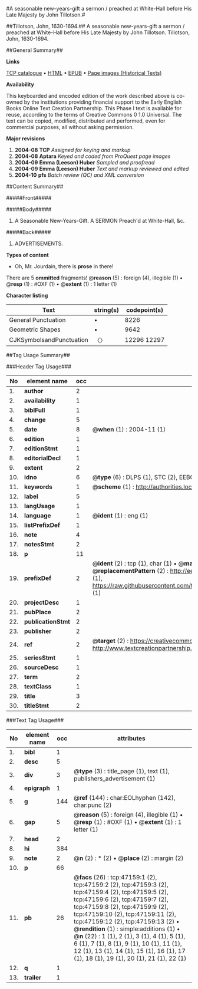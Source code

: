#A seasonable new-years-gift a sermon / preached at White-Hall before His Late Majesty by John Tillotson.#

##Tillotson, John, 1630-1694.##
A seasonable new-years-gift a sermon / preached at White-Hall before His Late Majesty by John Tillotson.
Tillotson, John, 1630-1694.

##General Summary##

**Links**

[TCP catalogue](http://www.ota.ox.ac.uk/tcp/)  • 
[HTML](http://tei.it.ox.ac.uk/tcp/Texts-HTML/free/A62/A62584.html)  • 
[EPUB](http://tei.it.ox.ac.uk/tcp/Texts-EPUB/free/A62/A62584.epub) • 
[Page images (Historical Texts)](https://data.historicaltexts.jisc.ac.uk/view?pubId=eebo-11254672e&pageId=eebo-11254672e-47159-1)

**Availability**

This keyboarded and encoded edition of the
	       work described above is co-owned by the institutions
	       providing financial support to the Early English Books
	       Online Text Creation Partnership. This Phase I text is
	       available for reuse, according to the terms of Creative
	       Commons 0 1.0 Universal. The text can be copied,
	       modified, distributed and performed, even for
	       commercial purposes, all without asking permission.

**Major revisions**

1. __2004-08__ __TCP__ *Assigned for keying and markup*
1. __2004-08__ __Aptara__ *Keyed and coded from ProQuest page images*
1. __2004-09__ __Emma (Leeson) Huber__ *Sampled and proofread*
1. __2004-09__ __Emma (Leeson) Huber__ *Text and markup reviewed and edited*
1. __2004-10__ __pfs__ *Batch review (QC) and XML conversion*

##Content Summary##

#####Front#####

#####Body#####

1. A
Seasonable New-Years-Gift.
A
SERMON
Preach'd at White-Hall, &c.

#####Back#####

1. ADVERTISEMENTS.

**Types of content**

  * Oh, Mr. Jourdain, there is **prose** in there!

There are 5 **ommitted** fragments! 
 @__reason__ (5) : foreign (4), illegible (1)  •  @__resp__ (1) : #OXF (1)  •  @__extent__ (1) : 1 letter (1)

**Character listing**


|Text|string(s)|codepoint(s)|
|---|---|---|
|General Punctuation|•|8226|
|Geometric Shapes|▪|9642|
|CJKSymbolsandPunctuation|〈〉|12296 12297|

##Tag Usage Summary##

###Header Tag Usage###

|No|element name|occ|attributes|
|---|---|---|---|
|1.|__author__|2||
|2.|__availability__|1||
|3.|__biblFull__|1||
|4.|__change__|5||
|5.|__date__|8| @__when__ (1) : 2004-11 (1)|
|6.|__edition__|1||
|7.|__editionStmt__|1||
|8.|__editorialDecl__|1||
|9.|__extent__|2||
|10.|__idno__|6| @__type__ (6) : DLPS (1), STC (2), EEBO-CITATION (1), OCLC (1), VID (1)|
|11.|__keywords__|1| @__scheme__ (1) : http://authorities.loc.gov/ (1)|
|12.|__label__|5||
|13.|__langUsage__|1||
|14.|__language__|1| @__ident__ (1) : eng (1)|
|15.|__listPrefixDef__|1||
|16.|__note__|4||
|17.|__notesStmt__|2||
|18.|__p__|11||
|19.|__prefixDef__|2| @__ident__ (2) : tcp (1), char (1)  •  @__matchPattern__ (2) : ([0-9\-]+):([0-9IVX]+) (1), (.+) (1)  •  @__replacementPattern__ (2) : http://eebo.chadwyck.com/downloadtiff?vid=$1&page=$2 (1), https://raw.githubusercontent.com/textcreationpartnership/Texts/master/tcpchars.xml#$1 (1)|
|20.|__projectDesc__|1||
|21.|__pubPlace__|2||
|22.|__publicationStmt__|2||
|23.|__publisher__|2||
|24.|__ref__|2| @__target__ (2) : https://creativecommons.org/publicdomain/zero/1.0/ (1), http://www.textcreationpartnership.org/docs/. (1)|
|25.|__seriesStmt__|1||
|26.|__sourceDesc__|1||
|27.|__term__|2||
|28.|__textClass__|1||
|29.|__title__|3||
|30.|__titleStmt__|2||


###Text Tag Usage###

|No|element name|occ|attributes|
|---|---|---|---|
|1.|__bibl__|1||
|2.|__desc__|5||
|3.|__div__|3| @__type__ (3) : title_page (1), text (1), publishers_advertisement (1)|
|4.|__epigraph__|1||
|5.|__g__|144| @__ref__ (144) : char:EOLhyphen (142), char:punc (2)|
|6.|__gap__|5| @__reason__ (5) : foreign (4), illegible (1)  •  @__resp__ (1) : #OXF (1)  •  @__extent__ (1) : 1 letter (1)|
|7.|__head__|2||
|8.|__hi__|384||
|9.|__note__|2| @__n__ (2) : * (2)  •  @__place__ (2) : margin (2)|
|10.|__p__|66||
|11.|__pb__|26| @__facs__ (26) : tcp:47159:1 (2), tcp:47159:2 (2), tcp:47159:3 (2), tcp:47159:4 (2), tcp:47159:5 (2), tcp:47159:6 (2), tcp:47159:7 (2), tcp:47159:8 (2), tcp:47159:9 (2), tcp:47159:10 (2), tcp:47159:11 (2), tcp:47159:12 (2), tcp:47159:13 (2)  •  @__rendition__ (1) : simple:additions (1)  •  @__n__ (22) : 1 (1), 2 (1), 3 (1), 4 (1), 5 (1), 6 (1), 7 (1), 8 (1), 9 (1), 10 (1), 11 (1), 12 (1), 13 (1), 14 (1), 15 (1), 16 (1), 17 (1), 18 (1), 19 (1), 20 (1), 21 (1), 22 (1)|
|12.|__q__|1||
|13.|__trailer__|1||

